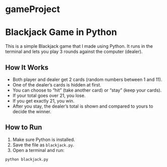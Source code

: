 # gameProject
# Blackjack Game in Python

This is a simple Blackjack game that I made using Python. It runs in the terminal and lets you play 3 rounds against the computer (dealer).

## How It Works

- Both player and dealer get 2 cards (random numbers between 1 and 11).
- One of the dealer’s cards is hidden at first.
- You can choose to “hit” (take another card) or “stay” (keep your cards).
- If your total goes over 21, you lose.
- If you get exactly 21, you win.
- After you stay, the dealer’s total is shown and compared to yours to decide the winner.

## How to Run

1. Make sure Python is installed.
2. Save the file as `blackjack.py`.
3. Open a terminal and run:

```bash
python blackjack.py

